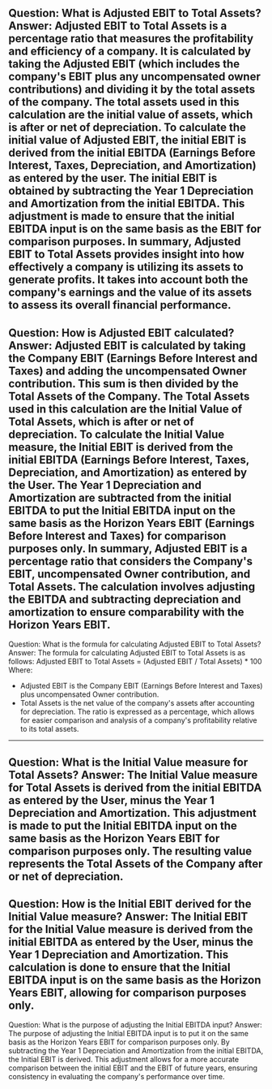 Question: What is Adjusted EBIT to Total Assets?
Answer: Adjusted EBIT to Total Assets is a percentage ratio that measures the profitability and efficiency of a company. It is calculated by taking the Adjusted EBIT (which includes the company's EBIT plus any uncompensated owner contributions) and dividing it by the total assets of the company. The total assets used in this calculation are the initial value of assets, which is after or net of depreciation.
To calculate the initial value of Adjusted EBIT, the initial EBIT is derived from the initial EBITDA (Earnings Before Interest, Taxes, Depreciation, and Amortization) as entered by the user. The initial EBIT is obtained by subtracting the Year 1 Depreciation and Amortization from the initial EBITDA. This adjustment is made to ensure that the initial EBITDA input is on the same basis as the EBIT for comparison purposes.
In summary, Adjusted EBIT to Total Assets provides insight into how effectively a company is utilizing its assets to generate profits. It takes into account both the company's earnings and the value of its assets to assess its overall financial performance.
---
Question: How is Adjusted EBIT calculated?
Answer: Adjusted EBIT is calculated by taking the Company EBIT (Earnings Before Interest and Taxes) and adding the uncompensated Owner contribution. This sum is then divided by the Total Assets of the Company. The Total Assets used in this calculation are the Initial Value of Total Assets, which is after or net of depreciation. 
To calculate the Initial Value measure, the Initial EBIT is derived from the initial EBITDA (Earnings Before Interest, Taxes, Depreciation, and Amortization) as entered by the User. The Year 1 Depreciation and Amortization are subtracted from the initial EBITDA to put the Initial EBITDA input on the same basis as the Horizon Years EBIT (Earnings Before Interest and Taxes) for comparison purposes only. 
In summary, Adjusted EBIT is a percentage ratio that considers the Company's EBIT, uncompensated Owner contribution, and Total Assets. The calculation involves adjusting the EBITDA and subtracting depreciation and amortization to ensure comparability with the Horizon Years EBIT.
---
Question: What is the formula for calculating Adjusted EBIT to Total Assets?
Answer: The formula for calculating Adjusted EBIT to Total Assets is as follows:
Adjusted EBIT to Total Assets = (Adjusted EBIT / Total Assets) * 100
Where:
- Adjusted EBIT is the Company EBIT (Earnings Before Interest and Taxes) plus uncompensated Owner contribution.
- Total Assets is the net value of the company's assets after accounting for depreciation.
The ratio is expressed as a percentage, which allows for easier comparison and analysis of a company's profitability relative to its total assets.
---
Question: What is the Initial Value measure for Total Assets?
Answer: The Initial Value measure for Total Assets is derived from the initial EBITDA as entered by the User, minus the Year 1 Depreciation and Amortization. This adjustment is made to put the Initial EBITDA input on the same basis as the Horizon Years EBIT for comparison purposes only. The resulting value represents the Total Assets of the Company after or net of depreciation.
---
Question: How is the Initial EBIT derived for the Initial Value measure?
Answer: The Initial EBIT for the Initial Value measure is derived from the initial EBITDA as entered by the User, minus the Year 1 Depreciation and Amortization. This calculation is done to ensure that the Initial EBITDA input is on the same basis as the Horizon Years EBIT, allowing for comparison purposes only.
---
Question: What is the purpose of adjusting the Initial EBITDA input?
Answer: The purpose of adjusting the Initial EBITDA input is to put it on the same basis as the Horizon Years EBIT for comparison purposes only. By subtracting the Year 1 Depreciation and Amortization from the initial EBITDA, the Initial EBIT is derived. This adjustment allows for a more accurate comparison between the initial EBIT and the EBIT of future years, ensuring consistency in evaluating the company's performance over time.
